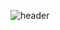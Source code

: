 ![header](https://capsule-render.vercel.app/api?type=Rounded&color=auto&height=120&section=header&text=안녕하세요!%20복영헌입니다&fontSize=50)

<!--
**bokkaa/bokkaa** is a ✨ _special_ ✨ repository because its `README.md` (this file) appears on your GitHub profile.

Here are some ideas to get you started:

- 🔭 I’m currently working on ...
- 🌱 I’m currently learning ...
- 👯 I’m looking to collaborate on ...
- 🤔 I’m looking for help with ...
- 💬 Ask me about ...
- 📫 How to reach me: ...
- 😄 Pronouns: ...
- ⚡ Fun fact: ...
-->
